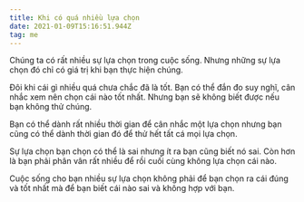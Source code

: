```yaml
---
title: Khi có quá nhiều lựa chọn
date: 2021-01-09T15:16:51.944Z
tag: me
---
```

Chúng ta có rất nhiều sự lựa chọn trong cuộc sống. Nhưng những sự lựa chọn đó chỉ có giá trị khi bạn thực hiện chúng.

Đôi khi cái gì nhiều quá chưa chắc đã là tốt. Bạn có thể đắn đo suy nghĩ, cân nhắc xem nên chọn cái nào tốt nhất. Nhưng bạn sẽ không biết được nếu bạn không thử chúng.

Bạn có thể dành rất nhiều thời gian để cân nhắc một lựa chọn nhưng bạn cũng có thể dành thời gian đó để thử hết tất cá mọi lựa chọn.

Sự lựa chọn bạn chọn có thể là sai nhưng ít ra bạn cũng biết nó sai. Còn hơn là bạn phải phân vân rất nhiều để rồi cuối cùng không lựa chọn cái nào. 

Cuộc sống cho bạn nhiều sự lựa chọn không phải để bạn chọn ra cái đúng và tốt nhất mà để bạn biết cái nào sai và không hợp với bạn.